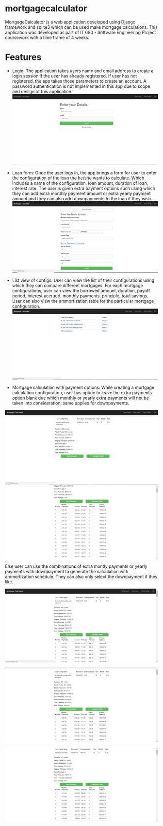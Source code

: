 # mortgagecalculator
MortgageCalculator is a web application developed using Django framework and sqlite3 which can be used make mortgage calculations. This application was developed as part of IT 680 - Software Engineering Project coursework with a time frame of 4 weeks.   

# Features
* Login:
The application takes users name and email address to create a login session if the user has already registered. If user has not registered, the app takes those parameters to create an account. A password authentication is not implemented in this app due to scope and design of this application.
![alt text](https://github.com/nirazgupta/mortgagecalculator/blob/master/project_images/Login.PNG)

* Loan form:
Once the user logs in, the app brings a form for user to enter the configuration of the loan the he/she wants to calculate. Which includes a name of the configuration, loan amount, duration of loan, interest rate. The user is given extra payment options such using which they can add extra monthly payment amount or extra yearly payment amount and they can also add downpayments to the loan if they wish.  
![alt text](https://github.com/nirazgupta/mortgagecalculator/blob/master/project_images/loan_form.PNG)

* List view of configs:
User can view the list of their configurations using which they can compare different mortgages. For each mortgage configurations, user can view the borrowed amount, duration, payoff period, interest accrued, monthly payments, principle, total savings. User can also view the ammortization table for the particular mortgage configuration.
![alt text](https://github.com/nirazgupta/mortgagecalculator/blob/master/project_images/loanConfList.PNG)

* Mortgage calculation with payment options:
While creating a mortgage calculation configuration, user has option to leave the extra payments option blank due which monthly or yearly extra payments will not be taken into consideration, same applies for downpayments. 


![alt text](https://github.com/nirazgupta/mortgagecalculator/blob/master/project_images/withoutEP.PNG)
![alt text](https://github.com/nirazgupta/mortgagecalculator/blob/master/project_images/withoutEP2.PNG)

Else user can use the combinations of extra montly payments or yearly payments with downpayment to generate the calculation with ammortization schedule. They can also only select the downpayment if they like.

![alt text](https://github.com/nirazgupta/mortgagecalculator/blob/master/project_images/withMonthlyEp.PNG)


![alt text](https://github.com/nirazgupta/mortgagecalculator/blob/master/project_images/withAnnualEP.PNG)


![alt text](https://github.com/nirazgupta/mortgagecalculator/blob/master/project_images/withDownPayment.PNG)

